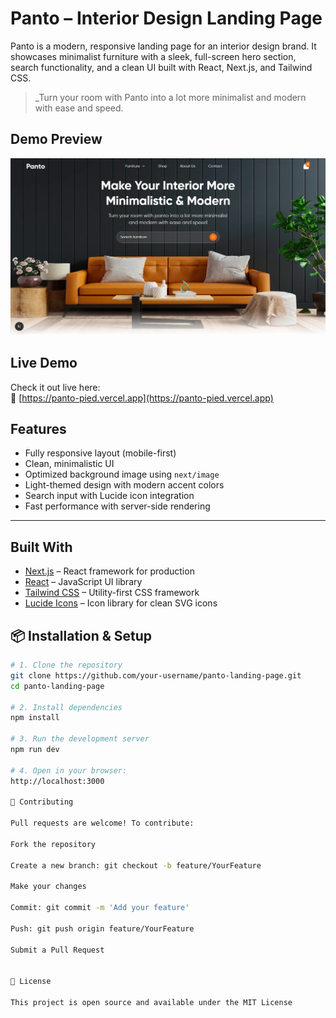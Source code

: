 # Panto – Interior Design Landing Page

Panto is a modern, responsive landing page for an interior design brand. It showcases minimalist furniture with a sleek, full-screen hero section, search functionality, and a clean UI built with React, Next.js, and Tailwind CSS.

> _Turn your room with Panto into a lot more minimalist and modern with ease and speed.

## Demo Preview

![Panto Hero Section](./public/panto.png)

## Live Demo

Check it out live here:  
🔗 [https://panto-pied.vercel.app](https://panto-pied.vercel.app)


## Features

- Fully responsive layout (mobile-first)
- Clean, minimalistic UI
- Optimized background image using `next/image`
- Light-themed design with modern accent colors
- Search input with Lucide icon integration
- Fast performance with server-side rendering

---

## Built With

- [Next.js](https://nextjs.org/) – React framework for production
- [React](https://reactjs.org/) – JavaScript UI library
- [Tailwind CSS](https://tailwindcss.com/) – Utility-first CSS framework
- [Lucide Icons](https://lucide.dev/) – Icon library for clean SVG icons

## 📦 Installation & Setup

```bash
# 1. Clone the repository
git clone https://github.com/your-username/panto-landing-page.git
cd panto-landing-page

# 2. Install dependencies
npm install

# 3. Run the development server
npm run dev

# 4. Open in your browser:
http://localhost:3000

🤝 Contributing

Pull requests are welcome! To contribute:

Fork the repository

Create a new branch: git checkout -b feature/YourFeature

Make your changes

Commit: git commit -m 'Add your feature'

Push: git push origin feature/YourFeature

Submit a Pull Request


📄 License

This project is open source and available under the MIT License